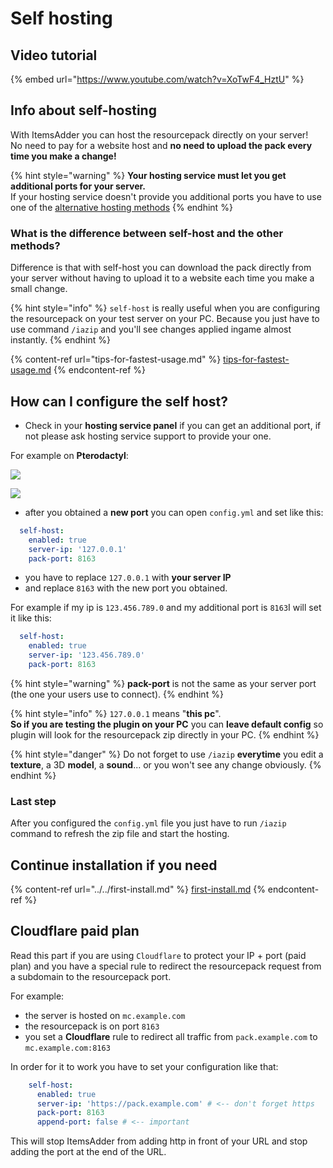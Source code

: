 # Self hosting

## Video tutorial

{% embed url="https://www.youtube.com/watch?v=XoTwF4_HztU" %}

## Info about self-hosting

With ItemsAdder you can host the resourcepack directly on your server!\
No need to pay for a website host and **no need to upload the pack every time you make a change!**

{% hint style="warning" %}
**Your hosting service must let you get additional ports for your server.**\
If your hosting service doesn't provide you additional ports you have to use one of the [alternative hosting methods](./)
{% endhint %}

### What is the difference between self-host and the other methods?

Difference is that with self-host you can download the pack directly from your server without having to upload it to a website each time you make a small change.

{% hint style="info" %}
`self-host` is really useful when you are configuring the resourcepack on your test server on your PC. Because you just have to use command `/iazip` and you'll see changes applied ingame almost instantly.
{% endhint %}

{% content-ref url="tips-for-fastest-usage.md" %}
[tips-for-fastest-usage.md](tips-for-fastest-usage.md)
{% endcontent-ref %}

## How can I configure the self host?

* Check in your **hosting service panel** if you can get an additional port, if not please ask hosting service support to provide your one.

For example on **Pterodactyl**:

![](../../.gitbook/assets/image\_\(104\).png)

![](../../.gitbook/assets/image\_\(101\).png)

* after you obtained a **new port** you can open `config.yml` and set like this:

```yaml
  self-host:
    enabled: true
    server-ip: '127.0.0.1'
    pack-port: 8163
```

* you have to replace `127.0.0.1` with **your server IP**
* and replace `8163` with the new port you obtained.

For example if my ip is `123.456.789.0` and my additional port is `8163`I will set it like this:

```yaml
  self-host:
    enabled: true
    server-ip: '123.456.789.0'
    pack-port: 8163
```

{% hint style="warning" %}
**pack-port** is not the same as your server port (the one your users use to connect).
{% endhint %}

{% hint style="info" %}
`127.0.0.1` means "**this pc**".\
**So if you are testing the plugin on your PC** you can **leave default config** so plugin will look for the resourcepack zip directly in your PC.
{% endhint %}

{% hint style="danger" %}
Do not forget to use `/iazip` **everytime** you edit a **texture**, a 3D **model**, a **sound**... or you won't see any change obviously.
{% endhint %}

### Last step

After you configured the `config.yml` file you just have to run `/iazip` command to refresh the zip file and start the hosting.

## Continue installation if you need

{% content-ref url="../../first-install.md" %}
[first-install.md](../../first-install.md)
{% endcontent-ref %}

## Cloudflare paid plan

Read this part if you are using `Cloudflare` to protect your IP + port (paid plan) and you have a special rule to redirect the resourcepack request from a subdomain to the resourcepack port.

For example:

* the server is hosted on `mc.example.com`
* the resourcepack is on port `8163`
* you set a **Cloudflare** rule to redirect all traffic from `pack.example.com` to `mc.example.com:8163`

In order for it to work you have to set your configuration like that:

```yml
    self-host:
      enabled: true
      server-ip: 'https://pack.example.com' # <-- don't forget https
      pack-port: 8163
      append-port: false # <-- important
```

This will stop ItemsAdder from adding http in front of your URL and stop adding the port at the end of the URL.
